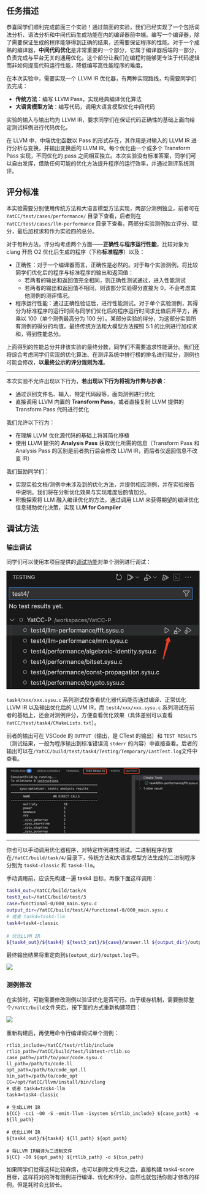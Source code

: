## 任务描述

恭喜同学们顺利完成前面三个实验！通过前面的实验，我们已经实现了一个包括词法分析、语法分析和中间代码生成功能在内的编译器前中端。编写一个编译器，除了需要保证生成的程序能够得到正确的结果，还需要保证程序的性能。对于一个成熟的编译器，**中间代码优化**是非常重要的一个部分，它属于编译器后端的一部分，负责完成与平台无关的通用优化。这个部分让我们在编程时能够更专注于代码逻辑而非如何提高代码运行性能，降低编写高性能程序的难度。

在本次实验中，需要实现一个 LLVM IR 优化器，有两种实现路线，均需要同学们去完成：

- **传统方法**：编写 LLVM Pass，实现经典编译优化算法
- **大语言模型方法**：编写代码，调用大语言模型优化中间代码

实验的输入与输出均为 LLVM IR，要求同学们在保证代码正确性的基础上面向给定测试样例进行代码优化。

在 LLVM 中，中端优化函数以 Pass 的形式存在，其作用是对输入的 LLVM IR 进行分析与变换，并输出变换后的 LLVM IR。每个优化由一个或多个 Transform Pass 实现，不同优化的 pass 之间相互独立。本次实验没有标准答案，同学们可以自由发挥，借助任何可能的优化方法提升程序的运行效率，并通过测评系统测评。

## 评分标准

本实验需要分别使用传统方法和大语言模型方法实现，两部分测例独立，前者可在 `YatCC/test/cases/performance/` 目录下查看，后者则在 `YatCC/test/cases/llm-performance` 目录下查看。两部分实验测例独立评分、赋分，最后加权求和作为实验四的总分。

对于每种方法，评分均考虑两个方面——**正确性**与**程序运行性能**，比较对象为 clang 开启 O2 优化后生成的程序（下称**标准程序**）以及：

- 正确性：对于一个编译器而言，正确性是必然的。对于每个实验测例，将比较同学们优化后的程序与标准程序的输出和返回值：
  - 若两者的输出和返回值完全相同，则正确性测试通过，进入性能测试
  - 若两者的输出和返回值不相同，则该部分实验得分直接为 0，不会考虑其他测例的测评情况。
- 程序运行性能：通过正确性验证后，进行性能测试。对于单个实验测例，其得分为标准程序的运行时间与同学们优化后的程序运行时间求比值后开平方，再乘以 100（单个测例最高分为 100 分）。某部分实验的得分，为这部分实验所有测例的得分的均值。最终传统方法和大模型方法按照 5:1 的比例进行加权求和，得到性能总分。

上面得到的性能总分并非该实验的最终分数，同学们不需要追求性能满分。我们还将综合考虑同学们实现的优化算法、在测评系统中排行榜的排名进行赋分，测例也可能会修改，**以最终公示的评分规则为准**。

---

本次实验不允许出现以下行为，**若出现以下行为将视为作弊与抄袭**：

- 通过识别文件名、输入、特定代码段等，面向测例进行优化
- 直接调用 LLVM 内置的 **Transform Pass**，或者直接复制 LLVM 提供的 Transform Pass 代码进行优化

我们允许以下行为：

- 在理解 LLVM 优化源代码的基础上将其简化移植
- 使用 LLVM 提供的 **Analysis Pass** 获取优化所需的信息（Transform Pass 和 Analysis Pass 的区别是前者执行后会修改 LLVM IR，而后者仅返回信息不改变 IR）

我们鼓励同学们：

- 实现实验文档/测例中未涉及到的优化方法，并提供相应测例，并在实验报告中说明。我们将在分析优化效果与实现难度后酌情加分。
- 积极探索将 LLM 融入编译优化的方法，通过调用 LLM 来获得期望的编译优化信息辅助优化决策，实现 **LLM for Compiler**

## 调试方法

### 输出调试

同学们可以使用本项目提供的[调试功能](introduction/howtouse.md#debug)对单个测例进行调试：

![实验四输出调试](../images/task4/task4_testing2.jpg)

`task4/xxx/xxx.sysu.c` 系列测试仅查看优化器代码能否通过编译、正常优化 LLVM IR 以及输出优化后的 LLVM IR，而 `test4/xxx/xxx.sysu.c` 系列测试在前者的基础上，还会对测例评分，方便查看优化效果（具体差别可以查看`YatCC/test/task4/CMakeLists.txt`）。

前者的输出可在 VSCode 的 `OUTPUT`（输出，是 CTest 的输出）和 `TEST RESULTS`（测试结果，一般为程序输出到标准错误流 `stderr` 的内容）中直接查看。后者的输出可以在`/YatCC/build/test/task4/Testing/Temporary/LastTest.log`文件中查看。

![实验四 task4/ 调试输出结果](../images/task4/task4_task_testing.jpg)

---

你也可以手动调用优化器程序，对特定样例进性测试。二进制程序存放在`/YatCC/build/task/4/`目录下，传统方法和大语言模型方法生成的二进制程序分别为 `task4-classic` 和 `task4-llm`。

手动调用前，应该先构建一遍 task4 目标，再像下面这样调用：

```bash
task4_out=/YatCC/build/task/4
test3_out=/YatCC/build/test/3
case=functional-0/000_main.sysu.c
output_dir=/YatCC/build/test/4/functional-0/000_main.sysu.c
# 或者 task4=task4-llm
task4=task4-classic

# 优化LLVM IR
${task4_out}/${task4} ${test3_out}/${case}/answer.ll ${output_dir}/output.ll > ${output_dir}/output.log
```

最终输出结果将重定向到`${output_dir}/output.log`中。

![](../images/task4/task4_output.png)

### 测例修改

在实验时，可能需要修改测例以验证优化是否可行。由于缓存机制，需要删除整个`/YatCC/build`文件夹后，按下面的方式重新构建项目：

![](../images/task4/build_all_projects.png)

重新构建后，再使用命令行编译调试单个测例：

```shell
rtlib_include=/YatCC/test/rtlib/include
rtlib_path=/YatCC/build/test/libtest-rtlib.so
case_path=/path/to/your/code.sysu.c
ll_path=/path/to/code.ll
opt_path=/path/to/code_opt.ll
bin_path=/path/to/code_opt
CC=/opt/YatCC/llvm/install/bin/clang
# 或者 task4=task4-llm
task4=task4-classic

# 生成LLVM IR
${CC} -cc1 -O0 -S -emit-llvm -isystem ${rtlib_include} ${case_path} -o ${ll_path}

# 优化LLVM IR
${task4_out}/${task4} ${ll_path} ${opt_path}

# 将LLVM IR编译为二进制文件
${CC} -O0 ${opt_path} ${rtlib_path} -o ${bin_path}
```

如果同学们觉得这样比较麻烦，也可以删除文件夹之后，直接构建 task4-score 目标，这样将对的所有测例进行编译、优化和评分，自然也就包括你刚才修改的样例，但是耗时会比较长。
